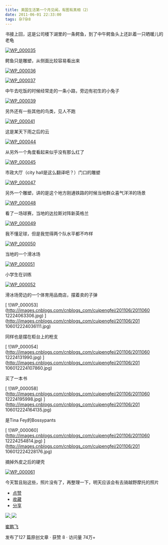 ```yaml
---
title: 美国生活第一个月见闻，有图有真相（2）
date: 2011-06-01 22:33:00
tags: 杂7杂8
---
```

书接上回，这是公司楼下湖里的一条鳄鱼，到了中午鳄鱼头上还趴着一只晒暖儿的老龟

[ ![WP_000035](http://hi.csdn.net/attachment/201106/1/0_1306938490lIaP.gif)
](http://hi.csdn.net/attachment/201106/1/0_1306938488KhRn.gif)

鳄鱼只是雕塑，从侧面比较容易看出来

[ ![WP_000036](http://hi.csdn.net/attachment/201106/1/0_1306938495Bcxz.gif)
](http://hi.csdn.net/attachment/201106/1/0_1306938493bAg5.gif)

[ ![WP_000037](http://hi.csdn.net/attachment/201106/1/0_1306938500eReT.gif)
](http://hi.csdn.net/attachment/201106/1/0_1306938497qKz5.gif)

中午去吃饭的时候经常走的一条小路，旁边有初生的小兔子

[ ![WP_000039](http://hi.csdn.net/attachment/201106/1/0_1306938506T0Rt.gif)
](http://hi.csdn.net/attachment/201106/1/0_1306938504liMg.gif)

另外还有一些其他的鸟类，见人不跑

[ ![WP_000041](http://hi.csdn.net/attachment/201106/1/0_1306938511b04B.gif)
](http://hi.csdn.net/attachment/201106/1/0_1306938509DdMn.gif)

这是某天下雨之后的云

[ ![WP_000044](http://hi.csdn.net/attachment/201106/1/0_1306938515EoEw.gif)
](http://hi.csdn.net/attachment/201106/1/0_13069385141BMS.gif)

从另外一个角度看起来似乎没有那么红了

[ ![WP_000045](http://hi.csdn.net/attachment/201106/1/0_1306938519G5I5.gif)
](http://hi.csdn.net/attachment/201106/1/0_13069385181gDz.gif)

市政大厅（city hall是这么翻译吧？）门口的雕塑

[ ![WP_000047](http://hi.csdn.net/attachment/201106/1/0_1306938524eJI4.gif)
](http://hi.csdn.net/attachment/201106/1/0_1306938522css7.gif)

另外一个雕塑，讲的是这个地方刚通铁路的时候当地群众喜气洋洋的场景

[ ![WP_000048](http://hi.csdn.net/attachment/201106/1/0_1306938530d0Wm.gif)
](http://hi.csdn.net/attachment/201106/1/0_130693852705VT.gif)

看了一场球赛，当地的达拉斯对阵新英格兰

[ ![WP_000049](http://hi.csdn.net/attachment/201106/1/0_1306938536lNkJ.gif)
](http://hi.csdn.net/attachment/201106/1/0_1306938534vpkX.gif)

我不懂足球，但是我觉得两个队水平都不咋样

[ ![WP_000050](http://hi.csdn.net/attachment/201106/1/0_1306938541q7tt.gif)
](http://hi.csdn.net/attachment/201106/1/0_1306938539SR78.gif)

当地的一个滑冰场

[ ![WP_000051](http://hi.csdn.net/attachment/201106/1/0_1306938546L0cL.gif)
](http://hi.csdn.net/attachment/201106/1/0_1306938544dYYD.gif)

小学生在训练

[ ![WP_000052](http://hi.csdn.net/attachment/201106/1/0_130693855193lZ.gif)
](http://hi.csdn.net/attachment/201106/1/0_1306938549UPM0.gif)

滑冰场旁边的一个体育用品商店，摆着卖的子弹

[ ![WP_000053](http://images.cnblogs.com/cnblogs_com/cuipengfei/201106/2011060
12224063306.jpg) ](http://images.cnblogs.com/cnblogs_com/cuipengfei/201106/201
106012224036111.jpg)

同样也是摆在柜台上的枪支

[ ![WP_000054](http://images.cnblogs.com/cnblogs_com/cuipengfei/201106/2011060
12224131990.jpg) ](http://images.cnblogs.com/cnblogs_com/cuipengfei/201106/201
106012224107860.jpg)

买了一本书

[ ![WP_000058](http://images.cnblogs.com/cnblogs_com/cuipengfei/201106/2011060
12224195998.jpg) ](http://images.cnblogs.com/cnblogs_com/cuipengfei/201106/201
106012224164135.jpg)

是Tina Fey的Bossypants

[ ![WP_000060](http://images.cnblogs.com/cnblogs_com/cuipengfei/201106/2011060
12224254814.jpg) ](http://images.cnblogs.com/cnblogs_com/cuipengfei/201106/201
106012224228176.jpg)

摘掉外皮之后的硬壳

[ ![WP_000061](http://hi.csdn.net/attachment/201106/1/0_1306938581pPR6.gif)
](http://blog.csdn.net/cuipengfei1/)

今天暂且贴这些，照片没有了，再整理一下，明天应该会有去骑越野摩托的照片

  * [ 点赞  ](javascript:;)
  * [ 收藏  ](javascript:;)
  * [ 分享 ](javascript:;)

[ ![](https://profile.csdnimg.cn/5/2/5/3_cuipengfei1)
![](https://g.csdnimg.cn/static/user-reg-year/1x/11.png)
](https://blog.csdn.net/cuipengfei1)

[ 崔鹏飞 ](https://blog.csdn.net/cuipengfei1)

发布了127 篇原创文章  ·  获赞 8  ·  访问量 74万+

